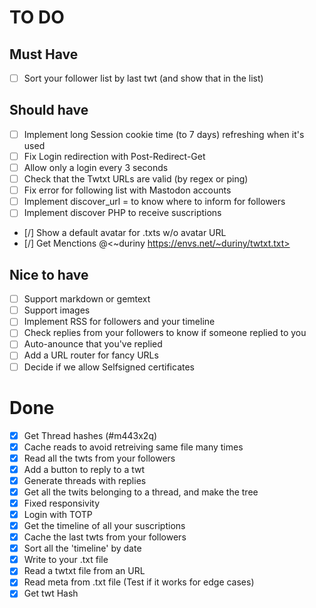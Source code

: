 # TO DO
## Must Have
- [ ] Sort your follower list by last twt (and show that in the list)
## Should have
- [ ] Implement long Session cookie time (to 7 days) refreshing when it's used
- [ ] Fix Login redirection with Post-Redirect-Get
- [ ] Allow only a login every 3 seconds
- [ ] Check that the Twtxt URLs are valid (by regex or ping)
- [ ] Fix error for following list with Mastodon accounts
- [ ] Implement discover_url = to know where to inform for followers
- [ ] Implement discover PHP to receive suscriptions
- [/] Show a default avatar for .txts w/o avatar URL
- [/] Get Menctions @<~duriny https://envs.net/~duriny/twtxt.txt>
## Nice to have
- [ ] Support markdown or gemtext
- [ ] Support images
- [ ] Implement RSS for followers and your timeline
- [ ] Check replies from your followers to know if someone replied to you
- [ ] Auto-anounce that you've replied
- [ ] Add a URL router for fancy URLs
- [ ] Decide if we allow Selfsigned certificates

# Done
- [X] Get Thread hashes (#m443x2q)
- [X] Cache reads to avoid retreiving same file many times
- [X] Read all the twts from your followers
- [X] Add a button to reply to a twt
- [X] Generate threads with replies
- [X] Get all the twits belonging to a thread, and make the tree
- [X] Fixed responsivity
- [X] Login with TOTP
- [X] Get the timeline of all your suscriptions
- [X] Cache the last twts from your followers
- [X] Sort all the 'timeline' by date
- [X] Write to your .txt file
- [X] Read a twtxt file from an URL
- [X] Read meta from .txt file (Test if it works for edge cases)
- [X] Get twt Hash
